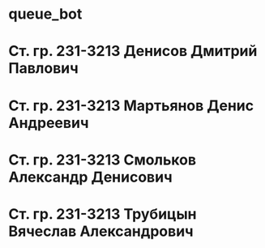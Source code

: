 # queue_bot
# Ст. гр. 231-3213 Денисов Дмитрий Павлович
# Ст. гр. 231-3213 Мартьянов Денис Андреевич
# Ст. гр. 231-3213 Смольков Александр Денисович
# Ст. гр. 231-3213 Трубицын Вячеслав Александрович
